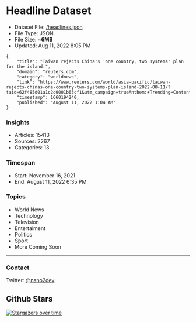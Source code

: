 # Headline Dataset

- Dataset File: [/headlines.json](https://raw.githubusercontent.com/fwd/news/master/headlines.json) 
- File Type: JSON
- File Size: ~**6MB**
- Updated: Aug 11, 2022 8:05 PM

```
{
    "title": "Taiwan rejects China's 'one country, two systems' plan for the island.",
    "domain": "reuters.com",
    "category": "worldnews",
    "link": "https://www.reuters.com/world/asia-pacific/taiwan-rejects-chinas-one-country-two-systems-plan-island-2022-08-11/?taid=62f485d01a1c2c0001b63cf1&utm_campaign=trueAnthem:+Trending+Content&utm_medium=trueAnthem&utm_source=twitter",
    "timestamp": 1660194240,
    "published": "August 11, 2022 1:04 AM"
}
```

### Insights

- Articles: 15413
- Sources: 2267
- Categories: 13

### Timespan

- Start: November 16, 2021
- End: August 11, 2022 6:35 PM

### Topics

- World News
- Technology
- Television
- Entertaiment
- Politics
- Sport
- More Coming Soon

---

### Contact 

Twitter: [@nano2dev](https://twitter.com/nano2dev)

## Github Stars

[![Stargazers over time](https://starchart.cc/fwd/news.svg)](https://starchart.cc/fwd/news)
	